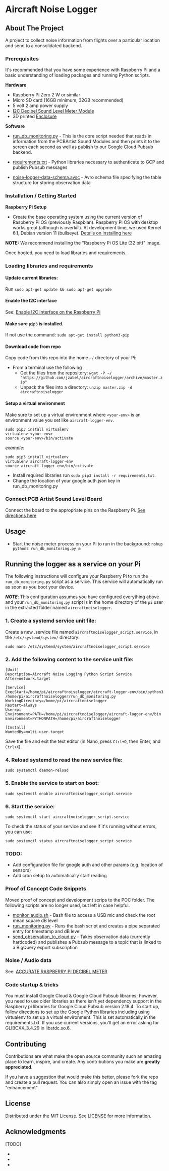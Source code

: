 # Aircraft Noise Logger

## About The Project

A project to collect noise information from flights over a particular location and send to a consolidated backend.

### Prerequisites

It's recommended that you have some experience with Raspberry Pi and a basic understanding of loading packages and running Python scripts.

**Hardware**

- Raspberry Pi Zero 2 W or similar
- Micro SD card (16GB minimum, 32GB recommended)
- 5 volt 2 amp power supply
- [I2C Decibel Sound Level Meter Module](https://pcbartists.com/product/i2c-decibel-sound-level-meter-module/)
- 3D printed [Enclosure](Enclosure/README.md)

**Software**

* [run_db_monitoring.py](run_db_monitoring.py) - This is the core script needed that reads in information from the PCBArtist Sound Modules and then prints it to the screen each second as well as publish to our Google Cloud Pubsub backend.

* [requirements.txt](requirements.txt) - Python libraries necessary to authenticate to GCP and publish Pubsub messages

* [noise-logger-data-schema.avsc](noise-logger-data-schema.avsc) - Avro schema file specifying the table structure for storing observation data

### Installation / Getting Started

**Raspberry Pi Setup**
* Create the base operating system using the current version of Raspberry Pi OS (previously Raspbian). Raspberry Pi OS with desktop works great (although is overkill). At development time, we used Kernel 6.1, Debian version 11 (bullseye). [Details on installing here](https://www.raspberrypi.com/software/)

**NOTE:** We recommend installing the "Raspberry Pi OS Lite (32 bit)" image.

Once booted, you need to load libraries and requirements.

### Loading libraries and requirements
#### Update current libraries:
Run `sudo apt-get update && sudo apt-get upgrade`

#### Enable the I2C interface
See: [Enable I2C Interface on the Raspberry Pi](https://www.raspberrypi-spy.co.uk/2014/11/enabling-the-i2c-interface-on-the-raspberry-pi/)

#### Make sure `pip3` is installed.  
If not use the command: `sudo apt-get install python3-pip`

#### Download code from repo
Copy code from this repo into the home `~/` directory of your Pi:
* From a terminal use the following
    - Get the files from the repository: `wget -P ~/ "https://github.com/jzabel/aircraftnoiselogger/archive/master.zip"`
    - Unpack the files into a directory: `unzip master.zip -d aircraftnoiselogger`

#### Setup a virtual environment
Make sure to set up a virtual environment where `<your-env>` is an environment value you set like `aircraft-logger-env`.

```
sudo pip3 install virtualenv
virtualenv <your-env>
source <your-env>/bin/activate
```

_example:_
    
```
sudo pip3 install virtualenv
virtualenv aircraft-logger-env 
source aircraft-logger-env/bin/activate
```


* Install required libraries run `sudo pip3 install -r requirements.txt`.
* Change the location of your google auth.json key in run_db_monitoring.py 

### Connect PCB Artist Sound Level Board
Connect the board to the appropriate pins on the Raspberry Pi. [See directions here](https://pcbartists.com/product-documentation/accurate-raspberry-pi-decibel-meter/#connect-decibel-sensor-with-raspberry-pi)

## Usage
* Start the noise meter process on your Pi to run in the background: `nohup python3 run_db_monitoring.py &`

## Running the logger as a service on your Pi

The following instructions will configure your Raspberry Pi to run the `run_db_monitoring.py` script as a service.  This service will automatically run as soon as you boot your device.

**_NOTE_**: This configuration assumes you have configured everything above and your `run_db_monitoring.py` script is in the home directory of the `pi` user in the extracted folder named `aircraftnoiselogger`.

### 1. Create a systemd service unit file:

Create a new .service file named `aircraftnoiselogger_script.service`, in the `/etc/systemd/system/` directory:

```
sudo nano /etc/systemd/system/aircraftnoiselogger_script.service
```

### 2. Add the following content to the service unit file:

```
[Unit]
Description=Aircraft Noise Logging Python Script Service
After=network.target

[Service]
ExecStart=/home/pi/aircraftnoiselogger/aircraft-logger-env/bin/python3 /home/pi/aircraftnoiselogger/run_db_monitoring.py
WorkingDirectory=/home/pi/aircraftnoiselogger
Restart=always
User=pi
Environment=PATH=/home/pi/aircraftnoiselogger/aircraft-logger-env/bin
Environment=PYTHONPATH=/home/pi/aircraftnoiselogger

[Install]
WantedBy=multi-user.target
```

Save the file and exit the text editor (in Nano, press `Ctrl+O`, then Enter, and `Ctrl+X`).

### 4. Reload systemd to read the new service file:

```
sudo systemctl daemon-reload
```

### 5. Enable the service to start on boot:

```
sudo systemctl enable aircraftnoiselogger_script.service
```

### 6. Start the service:

```
sudo systemctl start aircraftnoiselogger_script.service
```

To check the status of your service and see if it's running without errors, you can use:

```
sudo systemctl status aircraftnoiselogger_script.service
```

### TODO:
* Add configuration file for google auth and other params (e.g. location of sensors)
* Add cron setup to automatically start reading

### Proof of Concept Code Snippets
Moved proof of concept and development scrips to the POC folder. The following scripts are no longer used, but left in case helpful.

* [monitor_audio.sh](monitor_audio.sh) - Bash file to access a USB mic and check the root mean square dB level
* [run_monitoring.py](run_monitoring.py) - Runs the bash script and creates a pipe separated entry for timestamp and dB level
* [send_observation_to_cloud.py](send_observation_to_cloud.py) - Takes observation data (currently hardcoded) and publishes a Pubsub message to a topic that is linked to a BigQuery export subscription

### Noise / Audio data

See: [ACCURATE RASPBERRY PI DECIBEL METER](https://pcbartists.com/product-documentation/accurate-raspberry-pi-decibel-meter/)

### Code startup & tricks
You must install Google Cloud & Google Cloud Pubsub libraries; however, you need to use older libraries as there isn't yet dependency support in the Raspberry pi libraries for Google Cloud Pubsub version 2.18.4. To start up, follow directions to set up the Google Python libraries including using virtualenv to set up a virtual environment. This is set automatically in the requirements.txt. If you use current versions, you'll get an error asking for GLIBCXX_3.4.29 in libstdc.so.6.

## Contributing

Contributions are what make the open source community such an amazing place to learn, inspire, and create. Any contributions you make are **greatly appreciated**.

If you have a suggestion that would make this better, please fork the repo and create a pull request. You can also simply open an issue with the tag "enhancement".

## License

Distributed under the MIT License. See [LICENSE](LICENSE) for more information.

## Acknowledgments

[TODO]

* []()
* []()
* []()